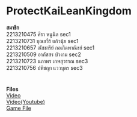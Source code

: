 # ProtectKaiLeanKingdom

**สมาชิก** <br />
2213210475 ศิรา หนูนิล sec1 <br />
2213210731 บุณยวีร์ แก้วนุ้ย sec1 <br />
2213210657 ณัชชารีย์ กอเกิดพาณิชย์ sec1 <br />
2213210509 อาภัสสร บัวงาม sec2 <br />
2213210723 นภาพร เกษสุวรรณ sec3 <br />
2213210756 ปพิชญา แววบุตร sec3 <br />
# 
**Files** <br />
[Video](https://drive.google.com/file/d/1Lq5ub8nDaKB1pZAozJJW3t7tYa6ywF9v/view?usp=sharing) <br />
[Video(Youtube)](https://www.youtube.com/watch?v=KWZMVNxJ6zI) <br />
[Game File](https://drive.google.com/drive/folders/1dIUHw53tec9bGyiXZGKBM9dVWvjztmrE?usp=sharing) <br />
